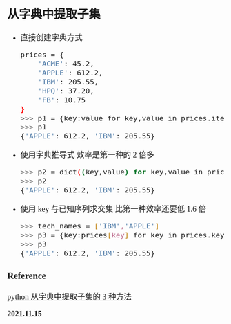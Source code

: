 <font size=4 face='楷体'>

## 从字典中提取子集

- 直接创建字典方式

  ```bash
  prices = {
      'ACME': 45.2,
      'APPLE': 612.2,
      'IBM': 205.55,
      'HPQ': 37.20,
      'FB': 10.75
  }
  >>> p1 = {key:value for key,value in prices.items() if value>200}
  >>> p1
  {'APPLE': 612.2, 'IBM': 205.55}
  ```

- 使用字典推导式
  效率是第一种的 2 倍多

  ```bash
  >>> p2 = dict((key,value) for key,value in prices.items() if value>200)
  >>> p2
  {'APPLE': 612.2, 'IBM': 205.55}
  ```

- 使用 key 与已知序列求交集
  比第一种效率还要低 1.6 倍

  ```bash
  >>> tech_names = ['IBM','APPLE']
  >>> p3 = {key:prices[key] for key in prices.keys() & tech_names }
  >>> p3
  {'APPLE': 612.2, 'IBM': 205.55}
  ```

### Reference

[python 从字典中提取子集的 3 种方法](https://www.jianshu.com/p/a4aa2d800b8e)

**2021.11.15**
